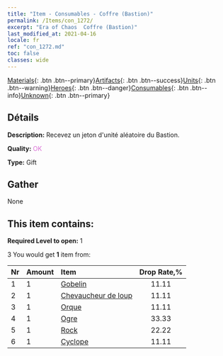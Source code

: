 ```yaml
---
title: "Item - Consumables - Coffre (Bastion)"
permalink: /Items/con_1272/
excerpt: "Era of Chaos  Coffre (Bastion)"
last_modified_at: 2021-04-16
locale: fr
ref: "con_1272.md"
toc: false
classes: wide
---
```

 [Materials](/fr/Items/){: .btn .btn--primary}[Artifacts](/fr/Items/Artifacts/){: .btn .btn--success}[Units](/fr/Items/Units/){: .btn .btn--warning}[Heroes](/fr/Items/Heroes/){: .btn .btn--danger}[Consumables](/fr/Items/Consumables/){: .btn .btn--info}[Unknown](/fr/Items/Unknown/){: .btn .btn--primary}

## Détails
 **Description:** Recevez un jeton d'unité aléatoire du Bastion.

 **Quality:** <span style="color: #DA70D6">OK</span>

 **Type:** Gift

## Gather

  None

## This item contains:

 **Required Level to open:** 1

 3 You would get **1** item  from:

  | Nr | Amount |     Item    | Drop Rate,% |
  |:---|:-------|:------------|:---------:|
  | 1 | 1 | [Gobelin](/fr/Items/unt_217/) | 11.11 | 
  | 2 | 1 | [Chevaucheur de loup](/fr/Items/unt_218/) | 11.11 | 
  | 3 | 1 | [Orque](/fr/Items/unt_219/) | 11.11 | 
  | 4 | 1 | [Ogre](/fr/Items/unt_220/) | 33.33 | 
  | 5 | 1 | [Rock](/fr/Items/unt_221/) | 22.22 | 
  | 6 | 1 | [Cyclope](/fr/Items/unt_222/) | 11.11 | 
